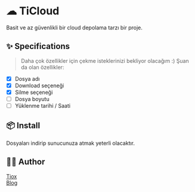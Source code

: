 # ☁ TiCloud
Basit ve az güvenlikli bir cloud depolama tarzı bir proje.<br>

## ✨ Specifications
> Daha çok özellikler için çekme isteklerinizi bekliyor olacağım :)
Şuan da olan özellikler:

- [X] Dosya adı
- [X] Download seçeneği
- [X] Silme seçeneği
- [ ] Dosya boyutu
- [ ] Yüklenme tarihi / Saati

## 📦 Install
Dosyaları indirip sunucunuza atmak yeterli olacaktır.<br>

## 👨‍💻 Author
[Tiox](https://t.me/tioxxs)<br>
[Blog](https://t.me/tioxsblog)
